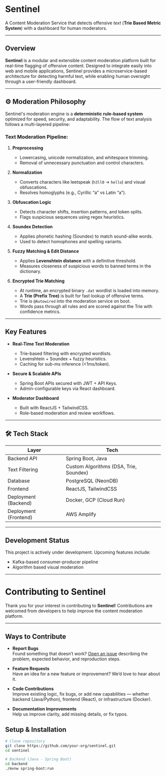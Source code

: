 # Sentinel 
A Content Moderation Service that detects offensive *text* (**Trie Based Metric System**) with a dashboard for human moderators.

---

## Overview

**Sentinel** is a modular and extensible content moderation platform built for real-time flagging of offensive content. Designed to integrate easily into web and mobile applications, Sentinel provides a microservice-based architecture for detecting harmful text, while enabling human oversight through a user-friendly dashboard.

---

## ⚙️ Moderation Philosophy

Sentinel's moderation engine is a **deterministic rule-based system** optimized for speed, security, and adaptability. The flow of text analysis follows a multi-layered pipeline:

### Text Moderation Pipeline:

1. **Preprocessing**
   - Lowercasing, unicode normalization, and whitespace trimming.
   - Removal of unnecessary punctuation and control characters.

2. **Normalization**
   - Converts characters like leetspeak (`h3ll0` → `hello`) and visual obfuscations.
   - Resolves homoglyphs (e.g., Cyrillic “а” vs Latin “a”).

3. **Obfuscation Logic**
   - Detects character shifts, insertion patterns, and token splits.
   - Flags suspicious sequences using regex heuristics.

4. **Soundex Detection**
   - Applies phonetic hashing (Soundex) to match sound-alike words.
   - Used to detect homophones and spelling variants.

5. **Fuzzy Matching & Edit Distance**
   - Applies **Levenshtein distance** with a definitive threshold.
   - Measures closeness of suspicious words to banned terms in the dictionary.

6. **Encrypted Trie Matching**
   - At runtime, an encrypted binary `.dat` wordlist is loaded into memory.
   - A **Trie (Prefix Tree)** is built for fast lookup of offensive terms.
   - Trie is `@Autowired` into the moderation service on boot.
   - Words pass through all rules and are scored against the Trie with confidence metrics.

---

## Key Features

- **Real-Time Text Moderation**
  - Trie-based filtering with encrypted wordlists.
  - Levenshtein + Soundex + fuzzy heuristics.
  - Caching for sub-ms inference (<1ms/token).

- **Secure & Scalable APIs** 
  - Spring Boot APIs secured with JWT + API Keys.
  - Admin-configurable keys via React dashboard.

- **Moderator Dashboard** 
  - Built with ReactJS + TailwindCSS.
  - Role-based moderation and review workflows.

---

## 🛠 Tech Stack

| Layer                | Tech                                   |
|----------------------|----------------------------------------|
| Backend API          | Spring Boot, Java                      |
| Text Filtering       | Custom Algorithms (DSA, Trie, Soundex) |
| Database             | PostgreSQL (NeonDB)                    |
| Frontend             | ReactJS, TailwindCSS                   |
| Deployment (Backend) | Docker, GCP (Cloud Run)                |
| Deployment (Frontend)| AWS Amplify                            |

---

## Development Status

This project is actively under development. Upcoming features include:
- Kafka-based consumer-producer pipeline
- Algorithm based visual moderation

---
# Contributing to Sentinel

Thank you for your interest in contributing to **Sentinel**! Contributions are welcomed from developers to help improve the content moderation platform.

---

## Ways to Contribute

- **Report Bugs**  
  Found something that doesn’t work? [Open an issue](https://github.com/xaman27x/sentinel/issues) describing the problem, expected behavior, and reproduction steps.

- **Feature Requests**  
  Have an idea for a new feature or improvement? We’d love to hear about it.

- **Code Contributions**  
  Improve existing logic, fix bugs, or add new capabilities — whether backend (Java/Python), frontend (React), or infrastructure (Docker).

- **Documentation Improvements**  
  Help us improve clarity, add missing details, or fix typos.



## Setup & Installation

```bash
# Clone repository
git clone https://github.com/your-org/sentinel.git
cd sentinel

# Backend (Java - Spring Boot)
cd backend
./mvnw spring-boot:run
```
